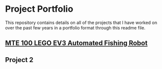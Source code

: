 # Project Portfolio
This repository contains details on all of the projects that I have worked on over the past few years in a portfolio format through this readme file.

## [MTE 100 LEGO EV3 Automated Fishing Robot](https://github.com/AryaanR/Portfolio/blob/main/MTE100_EV3_Fishing_Robot.md)

## Project 2
